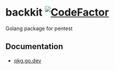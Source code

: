 # backkit [![CodeFactor](https://www.codefactor.io/repository/github/iiiusi0n/backkit/badge)](https://www.codefactor.io/repository/github/iiiusi0n/backkit)
Golang package for pentest

## Documentation
- [pkg.go.dev](https://pkg.go.dev/github.com/iIIusi0n/backkit)
